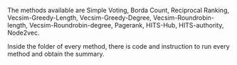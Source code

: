 The methods available are Simple Voting, Borda Count, Reciprocal Ranking, Vecsim-Greedy-Length, Vecsim-Greedy-Degree, Vecsim-Roundrobin-length, Vecsim-Roundrobin-degree, Pagerank, HITS-Hub, HITS-authority, Node2vec.

Inside the folder of every method, there is code and instruction to run every method and obtain the summary.

